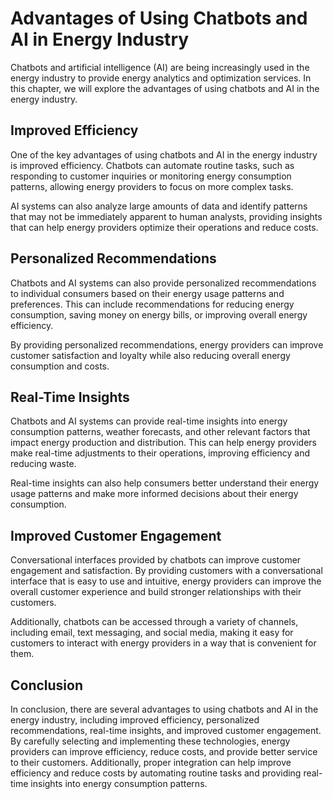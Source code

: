Advantages of Using Chatbots and AI in Energy Industry
=====================================================================================================

Chatbots and artificial intelligence (AI) are being increasingly used in the energy industry to provide energy analytics and optimization services. In this chapter, we will explore the advantages of using chatbots and AI in the energy industry.

Improved Efficiency
-------------------

One of the key advantages of using chatbots and AI in the energy industry is improved efficiency. Chatbots can automate routine tasks, such as responding to customer inquiries or monitoring energy consumption patterns, allowing energy providers to focus on more complex tasks.

AI systems can also analyze large amounts of data and identify patterns that may not be immediately apparent to human analysts, providing insights that can help energy providers optimize their operations and reduce costs.

Personalized Recommendations
----------------------------

Chatbots and AI systems can also provide personalized recommendations to individual consumers based on their energy usage patterns and preferences. This can include recommendations for reducing energy consumption, saving money on energy bills, or improving overall energy efficiency.

By providing personalized recommendations, energy providers can improve customer satisfaction and loyalty while also reducing overall energy consumption and costs.

Real-Time Insights
------------------

Chatbots and AI systems can provide real-time insights into energy consumption patterns, weather forecasts, and other relevant factors that impact energy production and distribution. This can help energy providers make real-time adjustments to their operations, improving efficiency and reducing waste.

Real-time insights can also help consumers better understand their energy usage patterns and make more informed decisions about their energy consumption.

Improved Customer Engagement
----------------------------

Conversational interfaces provided by chatbots can improve customer engagement and satisfaction. By providing customers with a conversational interface that is easy to use and intuitive, energy providers can improve the overall customer experience and build stronger relationships with their customers.

Additionally, chatbots can be accessed through a variety of channels, including email, text messaging, and social media, making it easy for customers to interact with energy providers in a way that is convenient for them.

Conclusion
----------

In conclusion, there are several advantages to using chatbots and AI in the energy industry, including improved efficiency, personalized recommendations, real-time insights, and improved customer engagement. By carefully selecting and implementing these technologies, energy providers can improve efficiency, reduce costs, and provide better service to their customers. Additionally, proper integration can help improve efficiency and reduce costs by automating routine tasks and providing real-time insights into energy consumption patterns.


